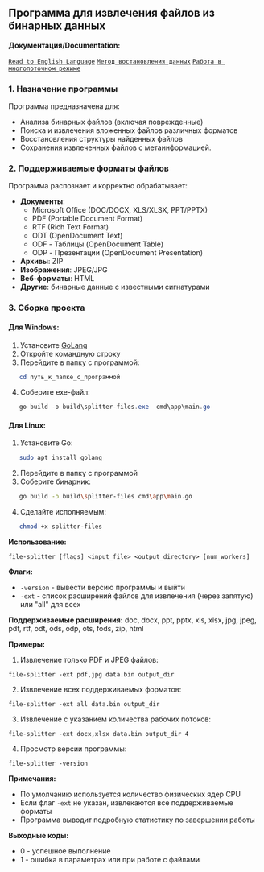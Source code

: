 ## Программа для извлечения файлов из бинарных данных

**Документация/Documentation:**

[`Read to English Language`](docs/README.md)
[`Метод востановления данных`](docs/RU/README_method_recovery.md)
[`Работа в многопоточном режиме`](docs/RU/Readme_thread.md)

### 1. Назначение программы
Программа предназначена для:
- Анализа бинарных файлов (включая поврежденные)
- Поиска и извлечения вложенных файлов различных форматов
- Восстановления структуры найденных файлов
- Сохранения извлеченных файлов с метаинформацией.

### 2. Поддерживаемые форматы файлов
Программа распознает и корректно обрабатывает:
- **Документы**:
  - Microsoft Office (DOC/DOCX, XLS/XLSX, PPT/PPTX)
  - PDF (Portable Document Format)
  - RTF (Rich Text Format)
  - ODT (OpenDocument Text)
  - ODF - Таблицы (OpenDocument Table)
  - ODP - Презентации (OpenDocument Presentation)
- **Архивы**: ZIP
- **Изображения**: JPEG/JPG
- **Веб-форматы**: HTML
- **Другие**: бинарные данные с известными сигнатурами

### 3. Сборка проекта

#### Для Windows:
1. Установите [GoLang](https://golang.org/dl/)
2. Откройте командную строку
3. Перейдите в папку с программой:
```powershell
   cd путь_к_папке_с_программой
```
4. Соберите exe-файл:
```powershell
   go build -o build\splitter-files.exe  cmd\app\main.go
```

#### Для Linux:
1. Установите Go:
```bash
   sudo apt install golang
```
2. Перейдите в папку с программой
3. Соберите бинарник:
```bash
   go build -o build\splitter-files cmd\app\main.go
```
4. Сделайте исполняемым:
```bash
   chmod +x splitter-files
```


**Использование:**
```
file-splitter [flags] <input_file> <output_directory> [num_workers]
```

**Флаги:**
- `-version` - вывести версию программы и выйти
- `-ext` - список расширений файлов для извлечения (через запятую) или "all" для всех

**Поддерживаемые расширения:**
doc, docx, ppt, pptx, xls, xlsx, jpg, jpeg, pdf, rtf, odt, ods, odp, ots, fods, zip, html

**Примеры:**

1. Извлечение только PDF и JPEG файлов:
```
file-splitter -ext pdf,jpg data.bin output_dir
```

2. Извлечение всех поддерживаемых форматов:
```
file-splitter -ext all data.bin output_dir
```

3. Извлечение с указанием количества рабочих потоков:
```
file-splitter -ext docx,xlsx data.bin output_dir 4
```

4. Просмотр версии программы:
```
file-splitter -version
```

**Примечания:**
- По умолчанию используется количество физических ядер CPU
- Если флаг `-ext` не указан, извлекаются все поддерживаемые форматы
- Программа выводит подробную статистику по завершении работы

**Выходные коды:**
- 0 - успешное выполнение
- 1 - ошибка в параметрах или при работе с файлами


